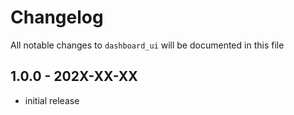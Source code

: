 # Changelog

All notable changes to `dashboard_ui` will be documented in this file

## 1.0.0 - 202X-XX-XX

- initial release

